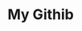 <!DOCTYPE html>
<html>
<head>
<title>aerostars-travels</title>
</head>
<body>
<h1>My Githib</h1>
</body>
</html>

